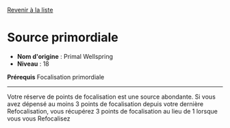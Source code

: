 [Revenir à la liste](..)

# Source primordiale

 * **Nom d'origine** : Primal Wellspring
 * **Niveau** : 18


<p><strong>Prérequis</strong> Focalisation primordiale</p>
<hr>
<p>Votre réserve de points de focalisation est une source abondante. Si vous avez dépensé au moins 3 points de focalisation depuis votre dernière Refocalisation, vous récupérez 3 points de focalisation au lieu de 1 lorsque vous vous Refocalisez</p>